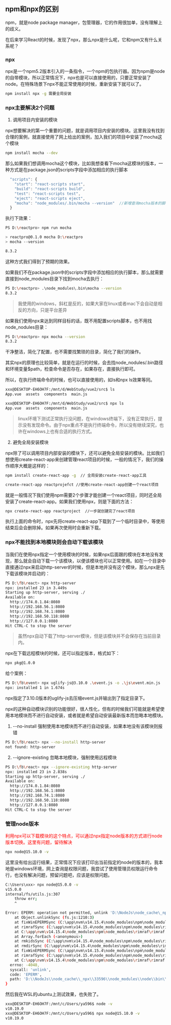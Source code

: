 ## npm和npx的区别

npm，就是node package manager，包管理器，它的作用很加单，没有理解上的歧义。

在后来学习React的时候，发现了npx，那么npx是什么呢，它和npm又有什么关系呢？

### npx

npx是一个npm5.2版本引入的一条指令，一个npm的包执行器。因为npm是node的自带模块，所以正常情况下，npx也是可以直接使用的，只要正常安装了node。在特殊场景下npx不能正常使用的时候，重新安装下就可以了。

```bash
npm install npx -g 需要全局安装
```

### npx主要解决2个问题

1. 调用项目内安装的模块

npx想要解决的第一个重要的问题，就是调用项目内安装的模块。这里我没有找到合理的案例，就直接使用了网上给出的案例，加入我们的项目中安装了mocha这个模块

```bash
npm install mocha --dev
```

那么如果我们想调用mocha这个模块，比如我想查看下mocha这模块的版本，一种方式是在package.json的scripts字段中添加相应的执行脚本

```javascript
  "scripts": {
    "start": "react-scripts start",
    "build": "react-scripts build",
    "test": "react-scripts test",
    "eject": "react-scripts eject",
    "mocha": "node_modules/.bin/mocha --version"  //新增查询mocha版本的脚本，在命令行执行npm run mocha即可
  }
```

执行下效果：

```bash
PS D:\reactpro> npm run mocha

> reactpro@0.1.0 mocha D:\reactpro
> mocha --version

8.3.2
```

这种方式我们得到了预期的效果。

如果我们不在package.json中的scripts字段中添加相应的执行脚本，那么就需要直接到node_modules目录下找到mocha去执行：

```bash
PS D:\reactpro> .\node_modules\.bin\mocha --version
8.3.2
```

> 我使用的windows，斜杠是反的，如果大家在linux或者mac下会自动是相反的方向，只是平台差异

如果我们使用npx来达到同样目标的话，既不用配置scripts脚本，也不用找node_nodules目录：

```bash
PS D:\reactpro> npx mocha --version
8.3.2
```

干净整洁，简化了配置，也不需要找繁琐的目录，简化了我们的操作。

其实npx的原理也比较简单，就是在运行的时候，会去找node_nodules/.bin路径和环境变量$path，检查命令是否存在，如果存在，直接执行即可。

所以，在执行终端命令的时候，也可以直接使用的，如ls和npx ls效果等同。

```bash
xxx@DESKTOP-EH6OH7F:/mnt/d/WebStudy/vue2/src$ ls
App.vue  assets  components  main.js

xxx@DESKTOP-EH6OH7F:/mnt/d/WebStudy/vue2/src$ npx ls
App.vue  assets  components  main.js
```

> linux环境下测试正常执行没问题，在windows终端下，没有正常执行，提示没有发现命令。由于npx重点不是执行终端命令，所以没有继续深究，也许在windows上也有合适的执行方式。

2. 避免全局安装模块

npx除了可以调用项目内部安装的模块下，还可以避免全局安装的模块。比如我们想使用create-react-app来创建管理react项目的时候，一般的情况下，我们的操作顺序大概是这样的：

```bash
npm install create-react-app -g  // 全局安装create-react-app工具

create-react-app reactprojefct //使用create-react-app创建一个react项目
```

就是一般情况下我们使用npm需要2个步骤才能创建一个react项目，同时还全局安装了create-react-app。如果我们使用npx，则是下面的方法：

```bash
npx create-react-app reactproject  //一步就创建完了react项目
```

执行上面的命令时，npx先将create-react-app下载到了一个临时目录中，等使用结束后会会删除掉。如果再次使用时会重新下载。

### npx不能找到本地模块则会自动下载该模块

当我们在使用npx指定一个使用模块的时候，如果npx后面跟的模块在本地没有发现，那么就会自动下载一个该模块，以便该模块也可以正常使用。如在一个目录中直接通过npx来启动http-server的时候，但是本地并没有这个模块，那么npx是先下载该模块并启动的：

```bash
PS D:\fb\react> npx http-server
npx: installed 23 in 3.449s
Starting up http-server, serving ./
Available on:
  http://174.0.1.84:8080
  http://192.168.56.1:8080
  http://192.168.74.1:8080
  http://192.168.50.118:8080
  http://127.0.0.1:8080
Hit CTRL-C to stop the server
```

> 虽然npx自动下载了http-server模块，但是该模块并不会保存在当前目录内。

npx在下载远程模块的时候，还可以指定版本，格式如下：

```bash
npx pkg@1.0.0 
```

给个案例：

```bash
PS D:\fb\event> npx uglify-js@3.10.0 .\event.js -o .\js\event.min.js
npx: installed 1 in 1.674s
```

npx指定了3.10.0版本的uglify-js去压缩event.js并输出到了指定目录下。

npx的这种自动模块识别的功能很好，很人性化，但有的时候我们可能就是希望使用本地模块而不进行自动安装，或者就是希望自动安装最新版本而忽略本地模块。

1. --no-install 强制使用本地模块而不进行自动安装，如果本地没有该模块则报错

```bash
PS D:\fb\react> npx --no-install http-server
not found: http-server
```

2. --ignore-existing  忽略本地模块，强制使用远程模块

```bash
PS D:\fb\react> npx --ignore-existing http-server
npx: installed 23 in 2.838s
Starting up http-server, serving ./
Available on:
  http://174.0.1.84:8080
  http://192.168.56.1:8080
  http://192.168.74.1:8080
  http://192.168.50.118:8080
  http://127.0.0.1:8080
Hit CTRL-C to stop the server
```

### 管理node版本

<font color="#f00">利用npx可以下载模块的这个特点，可以通过npx指定node版本的方式进行node版本切换。这里有问题，留待解决</font>

```bash
npx node@15.10.0 -v
```

这里没有给出运行结果，正常情况下应该打印出当前指定的node的版本的，我本地是windows环境，网上查询是权限问题，我尝试了使用管理员权限运行命令行，也没有解决问题，预留问题吧，应该是权限问题。

```bash
C:\Users\xxx> npx node@15.0.0 -v
v15.0.0
internal/fs/utils.js:307
    throw err;
    ^

Error: EPERM: operation not permitted, unlink 'D:\NodeJs\node_cache\_npx\33596\node_modules\node\bin\node.exe'
    at Object.unlinkSync (fs.js:1210:3)
    at fixWinEPERMSync (C:\app\nvm\v14.15.4\node_modules\npm\node_modules\rimraf\rimraf.js:219:13)
    at rimrafSync (C:\app\nvm\v14.15.4\node_modules\npm\node_modules\rimraf\rimraf.js:319:28)
    at C:\app\nvm\v14.15.4\node_modules\npm\node_modules\rimraf\rimraf.js:350:5
    at Array.forEach (<anonymous>)
    at rmkidsSync (C:\app\nvm\v14.15.4\node_modules\npm\node_modules\rimraf\rimraf.js:349:26)
    at rmdirSync (C:\app\nvm\v14.15.4\node_modules\npm\node_modules\rimraf\rimraf.js:342:7)
    at fixWinEPERMSync (C:\app\nvm\v14.15.4\node_modules\npm\node_modules\rimraf\rimraf.js:217:5)
    at rimrafSync (C:\app\nvm\v14.15.4\node_modules\npm\node_modules\rimraf\rimraf.js:319:28)
    at C:\app\nvm\v14.15.4\node_modules\npm\node_modules\rimraf\rimraf.js:350:5 {
  errno: -4048,
  syscall: 'unlink',
  code: 'EPERM',
  path: 'D:\\NodeJs\\node_cache\\_npx\\33596\\node_modules\\node\\bin\\node.exe'
}
```

然后我在WSL的ubuntu上测试效果，也失败了。

```bash
xxx@DESKTOP-EH6OH7F:/mnt/c/Users/ya596$ node -v
v10.19.0
xxx@DESKTOP-EH6OH7F:/mnt/c/Users/ya596$ npx node@15.10.0 -v
v10.19.0
```